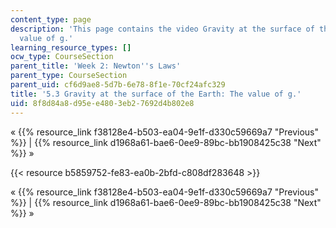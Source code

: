 ```yaml
---
content_type: page
description: 'This page contains the video Gravity at the surface of the Earth: The
  value of g.'
learning_resource_types: []
ocw_type: CourseSection
parent_title: 'Week 2: Newton''s Laws'
parent_type: CourseSection
parent_uid: cf6d9ae8-5d7b-6e78-8f1e-70cf24afc329
title: '5.3 Gravity at the surface of the Earth: The value of g.'
uid: 8f8d84a8-d95e-e480-3eb2-7692d4b802e8
---
```


« {{% resource_link f38128e4-b503-ea04-9e1f-d330c59669a7 "Previous" %}} | {{% resource_link d1968a61-bae6-0ee9-89bc-bb1908425c38 "Next" %}} »

{{< resource b5859752-fe83-ea0b-2bfd-c808df283648 >}}

« {{% resource_link f38128e4-b503-ea04-9e1f-d330c59669a7 "Previous" %}} | {{% resource_link d1968a61-bae6-0ee9-89bc-bb1908425c38 "Next" %}} »